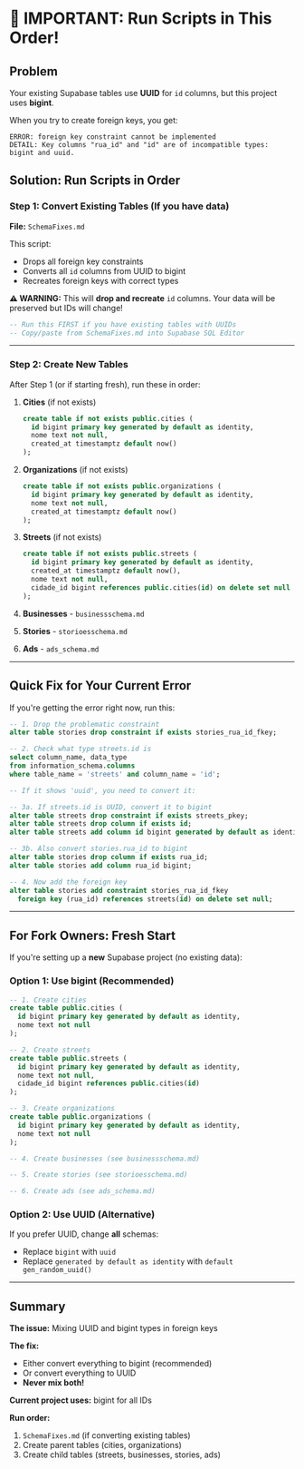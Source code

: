 # 🚨 IMPORTANT: Run Scripts in This Order!

## Problem
Your existing Supabase tables use **UUID** for `id` columns, but this project uses **bigint**.

When you try to create foreign keys, you get:
```
ERROR: foreign key constraint cannot be implemented
DETAIL: Key columns "rua_id" and "id" are of incompatible types: bigint and uuid.
```

## Solution: Run Scripts in Order

### Step 1: Convert Existing Tables (If you have data)
**File:** `SchemaFixes.md`

This script:
- Drops all foreign key constraints
- Converts all `id` columns from UUID to bigint
- Recreates foreign keys with correct types

**⚠️ WARNING:** This will **drop and recreate** `id` columns. Your data will be preserved but IDs will change!

```sql
-- Run this FIRST if you have existing tables with UUIDs
-- Copy/paste from SchemaFixes.md into Supabase SQL Editor
```

---

### Step 2: Create New Tables
After Step 1 (or if starting fresh), run these in order:

1. **Cities** (if not exists)
   ```sql
   create table if not exists public.cities (
     id bigint primary key generated by default as identity,
     nome text not null,
     created_at timestamptz default now()
   );
   ```

2. **Organizations** (if not exists)
   ```sql
   create table if not exists public.organizations (
     id bigint primary key generated by default as identity,
     nome text not null,
     created_at timestamptz default now()
   );
   ```

3. **Streets** (if not exists)
   ```sql
   create table if not exists public.streets (
     id bigint primary key generated by default as identity,
     created_at timestamptz default now(),
     nome text not null,
     cidade_id bigint references public.cities(id) on delete set null
   );
   ```

4. **Businesses** - `businessschema.md`

5. **Stories** - `storioesschema.md`

6. **Ads** - `ads_schema.md`

---

## Quick Fix for Your Current Error

If you're getting the error right now, run this:

```sql
-- 1. Drop the problematic constraint
alter table stories drop constraint if exists stories_rua_id_fkey;

-- 2. Check what type streets.id is
select column_name, data_type 
from information_schema.columns 
where table_name = 'streets' and column_name = 'id';

-- If it shows 'uuid', you need to convert it:

-- 3a. If streets.id is UUID, convert it to bigint
alter table streets drop constraint if exists streets_pkey;
alter table streets drop column if exists id;
alter table streets add column id bigint generated by default as identity primary key;

-- 3b. Also convert stories.rua_id to bigint
alter table stories drop column if exists rua_id;
alter table stories add column rua_id bigint;

-- 4. Now add the foreign key
alter table stories add constraint stories_rua_id_fkey
  foreign key (rua_id) references streets(id) on delete set null;
```

---

## For Fork Owners: Fresh Start

If you're setting up a **new** Supabase project (no existing data):

### Option 1: Use bigint (Recommended)
```sql
-- 1. Create cities
create table public.cities (
  id bigint primary key generated by default as identity,
  nome text not null
);

-- 2. Create streets
create table public.streets (
  id bigint primary key generated by default as identity,
  nome text not null,
  cidade_id bigint references public.cities(id)
);

-- 3. Create organizations
create table public.organizations (
  id bigint primary key generated by default as identity,
  nome text not null
);

-- 4. Create businesses (see businessschema.md)

-- 5. Create stories (see storioesschema.md)

-- 6. Create ads (see ads_schema.md)
```

### Option 2: Use UUID (Alternative)
If you prefer UUID, change **all** schemas:
- Replace `bigint` with `uuid`
- Replace `generated by default as identity` with `default gen_random_uuid()`

---

## Summary

**The issue:** Mixing UUID and bigint types in foreign keys

**The fix:** 
- Either convert everything to bigint (recommended)
- Or convert everything to UUID
- **Never mix both!**

**Current project uses:** bigint for all IDs

**Run order:**
1. `SchemaFixes.md` (if converting existing tables)
2. Create parent tables (cities, organizations)
3. Create child tables (streets, businesses, stories, ads)
